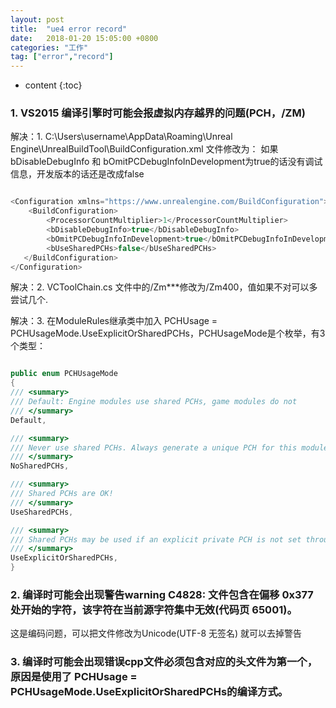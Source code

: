 ```yaml
---
layout: post
title:  "ue4 error record"
date:   2018-01-20 15:05:00 +0800
categories: "工作"
tag: ["error","record"]
---
```



* content
{:toc}

### 1. VS2015 编译引擎时可能会报虚拟内存越界的问题(PCH，/ZM)

解决：1. C:\Users\username\AppData\Roaming\Unreal Engine\UnrealBuildTool\BuildConfiguration.xml 文件修改为：
如果bDisableDebugInfo 和 bOmitPCDebugInfoInDevelopment为true的话没有调试信息，开发版本的话还是改成false
```c++

<Configuration xmlns="https://www.unrealengine.com/BuildConfiguration">
    <BuildConfiguration>
        <ProcessorCountMultiplier>1</ProcessorCountMultiplier>
        <bDisableDebugInfo>true</bDisableDebugInfo>
        <bOmitPCDebugInfoInDevelopment>true</bOmitPCDebugInfoInDevelopment>
        <bUseSharedPCHs>false</bUseSharedPCHs>
   </BuildConfiguration>
</Configuration>

```

解决：2. VCToolChain.cs 文件中的/Zm***修改为/Zm400，值如果不对可以多尝试几个.

解决：3. 在ModuleRules继承类中加入 PCHUsage = PCHUsageMode.UseExplicitOrSharedPCHs，PCHUsageMode是个枚举，有3个类型：
```c++

public enum PCHUsageMode
{
/// <summary>
/// Default: Engine modules use shared PCHs, game modules do not
/// </summary>
Default,

/// <summary>
/// Never use shared PCHs. Always generate a unique PCH for this module if appropriate
/// </summary>
NoSharedPCHs,

/// <summary>
/// Shared PCHs are OK!
/// </summary>
UseSharedPCHs,

/// <summary>
/// Shared PCHs may be used if an explicit private PCH is not set through PrivatePCHHeaderFile. In either case, none of the source files manually include a module PCH, and should include a matching header instead.
/// </summary>
UseExplicitOrSharedPCHs,
}

```


### 2. 编译时可能会出现警告warning C4828: 文件包含在偏移 0x377 处开始的字符，该字符在当前源字符集中无效(代码页 65001)。   
这是编码问题，可以把文件修改为Unicode(UTF-8 无签名) 就可以去掉警告


### 3. 编译时可能会出现错误cpp文件必须包含对应的头文件为第一个，原因是使用了 PCHUsage = PCHUsageMode.UseExplicitOrSharedPCHs的编译方式。




